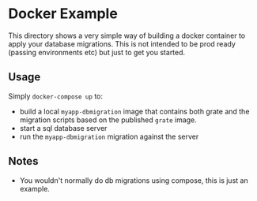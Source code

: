# Docker Example

This directory shows a very simple way of building a docker container to apply your database migrations.  This is not intended to be prod ready (passing environments etc) but just to get you started.

## Usage

Simply `docker-compose up` to:
- build a local `myapp-dbmigration` image that contains both grate and the migration scripts based on the published `grate` image.
- start a sql database server
- run the `myapp-dbmigration` migration against the server

## Notes

- You wouldn't normally do db migrations using compose, this is just an example.

